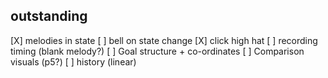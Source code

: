 ## outstanding

[X] melodies in state 
[ ] bell on state change
[X] click high hat
[ ] recording timing (blank melody?)
[ ] Goal structure + co-ordinates 
[ ] Comparison visuals (p5?)
[ ] history (linear)